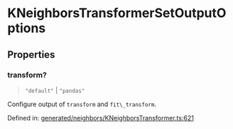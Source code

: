 # KNeighborsTransformerSetOutputOptions

## Properties

### transform?

> `"default"` \| `"pandas"`

Configure output of `transform` and `fit\_transform`.

Defined in:  [generated/neighbors/KNeighborsTransformer.ts:621](https://github.com/transitive-bullshit/scikit-learn-ts/blob/122b3c0/packages/sklearn/src/generated/neighbors/KNeighborsTransformer.ts#L621)
